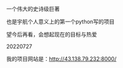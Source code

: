 一个伟大的史诗级巨著


也是宇航个人意义上的第一个python写的项目


望今后再看，会想起现在的目标与热爱


20220727


我的项目网站是：http://43.138.79.232:8000/

